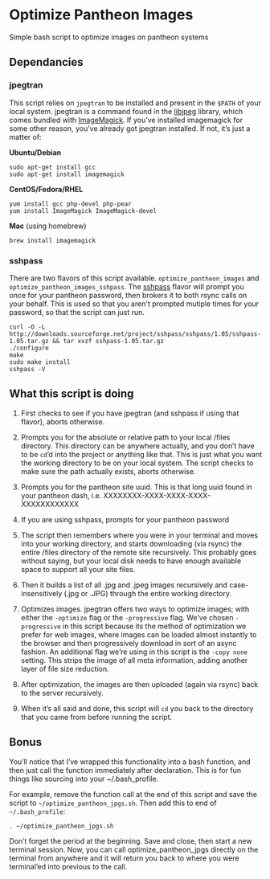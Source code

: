 # Optimize Pantheon Images
Simple bash script to optimize images on pantheon systems

## Dependancies

### jpegtran

This script relies on `jpegtran` to be installed and present in the `$PATH` of your local system. 
jpegtran is a command found in the [libjpeg](http://libjpeg.sourceforge.net/) library, 
which comes bundled with [ImageMagick](http://www.imagemagick.org/). 
If you’ve installed imagemagick for some other reason, 
you’ve already got jpegtran installed. If not, it’s just a matter of: 

**Ubuntu/Debian**
```
sudo apt-get install gcc
sudo apt-get install imagemagick
```

**CentOS/Fedora/RHEL**
```
yum install gcc php-devel php-pear
yum install ImageMagick ImageMagick-devel
```

**Mac** (using homebrew)
```
brew install imagemagick
```

### sshpass

There are two flavors of this script available. `optimize_pantheon_images` and `optimize_pantheon_images_sshpass`. 
The [sshpass](http://sourceforge.net/projects/sshpass/) flavor will prompt you once for your pantheon password, 
then brokers it to both rsync calls on your behalf.
This is used so that you aren't prompted mutiple times for your password, so that the script can just run. 

```
curl -O -L http://downloads.sourceforge.net/project/sshpass/sshpass/1.05/sshpass-1.05.tar.gz && tar xvzf sshpass-1.05.tar.gz
./configure
make
sudo make install
sshpass -V
```

## What this script is doing

1. First checks to see if you have jpegtran (and sshpass if using that flavor), aborts otherwise.

2. Prompts you for the absolute or relative path to your local /files directory. This directory can be anywhere actually, and you don’t have to be `cd`’d into the project or anything like that. This is just what you want the working directory to be on your local system. The script checks to make sure the path actually exists, aborts otherwise.

3. Prompts you for the pantheon site uuid. This is that long uuid found in your pantheon dash, i.e. XXXXXXXX-XXXX-XXXX-XXXX-XXXXXXXXXXXX

4. If you are using sshpass, prompts for your pantheon password

5. The script then remembers where you were in your terminal and moves into your working directory, and starts downloading (via rsync) the entire /files directory of the remote site recursively. This probably goes without saying, but your local disk needs to have enough available space to support all your site files.

6. Then it builds a list of all .jpg and .jpeg images recursively and case-insensitively (.jpg or .JPG) through the entire working directory. 

7. Optimizes images. jpegtran offers two ways to optimize images; with either the `-optimize` flag or the `-progressive` flag. We’ve chosen `-progressive` in this script because its the method of optimization we prefer for web images, where images can be loaded almost instantly to the browser and then progressively download in sort of an async fashion. An additional flag we’re using in this script is the `-copy none` setting. This strips the image of all meta information, adding another layer of file size reduction.

8. After optimization, the images are then uploaded (again via rsync) back to the server recursively. 

9. When it’s all said and done, this script will `cd` you back to the directory that you came from before running the script.

## Bonus

You’ll notice that I’ve wrapped this functionality into a bash function, and then just call the 
function immediately after declaration. This is for fun things like sourcing into your ~/.bash_profile. 

For example, remove the function call at the end of this script and save the script to `~/optimize_pantheon_jpgs.sh`. 
Then add this to end of `~/.bash_profile`:

```
. ~/optimize_pantheon_jpgs.sh
```

Don’t forget the period at the beginning. Save and close, then start a new terminal session. Now, you can call optimize_pantheon_jpgs 
directly on the terminal from anywhere and it will return you back to where you were terminal’ed into previous to the call.